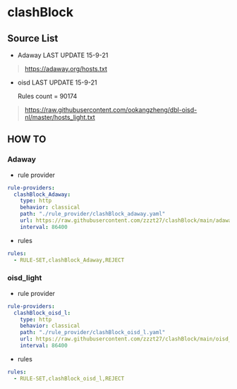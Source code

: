 # clashBlock

## Source List
* Adaway 
 LAST UPDATE 15-9-21
 
> https://adaway.org/hosts.txt


* oisd LAST 
  UPDATE 15-9-21

  Rules count = 90174
> https://raw.githubusercontent.com/ookangzheng/dbl-oisd-nl/master/hosts_light.txt


## HOW TO

### Adaway

* rule provider
```yaml
rule-providers:
  clashBlock_Adaway:
    type: http
    behavior: classical
    path: "./rule_provider/clashBlock_adaway.yaml"
    url: https://raw.githubusercontent.com/zzzt27/clashBlock/main/adaway.yaml
    interval: 86400
```

* rules
```yaml
rules:
  - RULE-SET,clashBlock_Adaway,REJECT
```

### oisd_light

* rule provider
```yaml
rule-providers:
  clashBlock_oisd_l:
    type: http
    behavior: classical
    path: "./rule_provider/clashBlock_oisd_l.yaml"
    url: https://raw.githubusercontent.com/zzzt27/clashBlock/main/oisd_light.yaml
    interval: 86400
```

* rules
```yaml
rules:
  - RULE-SET,clashBlock_oisd_l,REJECT
```
